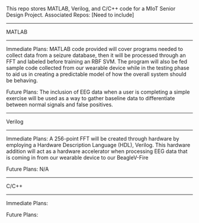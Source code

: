 This repo stores MATLAB, Verilog, and C/C++ code for a MIoT Senior Design Project.
Associated Repos: [Need to include]
______________________________
MATLAB
______________________________
Immediate Plans:
MATLAB code provided will cover programs needed to collect data from a seizure database, 
then it will be processed through an FFT and labeled before training an RBF SVM.
The program will also be fed sample code collected from our wearable device while 
in the testing phase to aid us in creating a predictable model of how the overall system
should be behaving.

Future Plans:
The inclusion of EEG data when a user is completing a simple exercise will be used 
as a way to gather baseline data to differentiate between normal signals and false positives.

______________________________
Verilog
______________________________
Immediate Plans:
A 256-point FFT will be created through hardware by employing a Hardware Description 
Language (HDL), Verilog. This hardware addition will act as a hardware accelerator 
when processing EEG data that is coming in from our wearable device to our BeagleV-Fire

Future Plans:
N/A

______________________________
C/C++
______________________________
Immediate Plans:


Future Plans:


